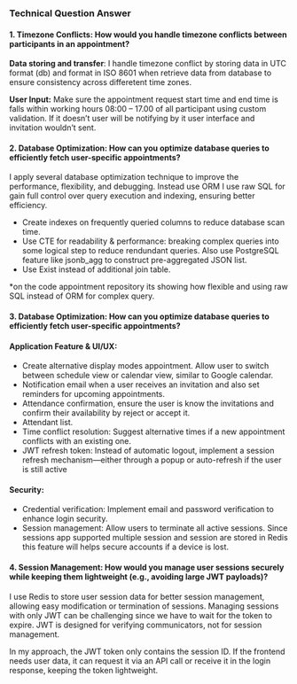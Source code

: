### Technical Question Answer

#### 1. Timezone Conflicts: How would you handle timezone conflicts between participants in an appointment?

**Data storing and transfer**: I handle timezone conflict by storing data in UTC format (db) and format in ISO 8601 when retrieve data from database to ensure consistency across differetent time zones.

**User Input:** Make sure the appointment request start time and end time is falls within working hours 08:00 – 17.00 of all participant using custom validation. If it doesn’t user will be notifying by it user interface and invitation wouldn’t sent.

#### 2. Database Optimization: How can you optimize database queries to efficiently fetch user-specific appointments?

I apply several database optimization technique to improve the performance, flexibility, and debugging. Instead use ORM I use raw SQL for gain full control over query execution and indexing, ensuring better efficiency.

- Create indexes on frequently queried columns to reduce database scan time.
- Use CTE for readability & performance: breaking complex queries into some logical step to reduce rendundant queries. Also use PostgreSQL feature like jsonb_agg to construct pre-aggregated JSON list.
- Use Exist instead of additional join table.

\*on the code appointment repository its showing how flexible and using raw SQL instead of ORM for complex query.

#### 3. Database Optimization: How can you optimize database queries to efficiently fetch user-specific appointments?

#### Application Feature & UI/UX:

- Create alternative display modes appointment. Allow user to switch between schedule view or calendar view, similar to Google calendar.
- Notification email when a user receives an invitation and also set reminders for upcoming appointments.
- Attendance confirmation, ensure the user is know the invitations and confirm their availability by reject or accept it.
- Attendant list.
- Time conflict resolution: Suggest alternative times if a new appointment conflicts with an existing one.
- JWT refresh token: Instead of automatic logout, implement a session refresh mechanism—either through a popup or auto-refresh if the user is still active

#### Security:

- Credential verification: Implement email and password verification to enhance login security.
- Session management: Allow users to terminate all active sessions. Since sessions app supported multiple session and session are stored in Redis this feature will helps secure accounts if a device is lost.

#### 4. Session Management: How would you manage user sessions securely while keeping them lightweight (e.g., avoiding large JWT payloads)?

I use Redis to store user session data for better session management, allowing easy modification or termination of sessions. Managing sessions with only JWT can be challenging since we have to wait for the token to expire. JWT is designed for verifying communicators, not for session management.

In my approach, the JWT token only contains the session ID. If the frontend needs user data, it can request it via an API call or receive it in the login response, keeping the token lightweight.
